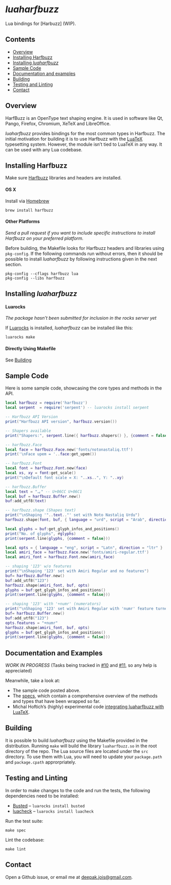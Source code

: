 # _luaharfbuzz_

Lua bindings for [Harbuzz] (WIP).

[Harfbuzz]:http://harfbuzz.org

## Contents

* [Overview](#overview)
* [Installing Harfbuzz](#installing-harfbuzz)
* [Installing _luaharfbuzz_](#installing-luaharfbuzz)
* [Sample Code](#sample-code)
* [Documentation and examples](#documentation-and-examples)
* [Building](#building)
* [Testing and Linting](#testing-and-linting)
* [Contact](#contact)

## Overview
HarfBuzz is an OpenType text shaping engine. It is used in software like Qt,
Pango, Firefox, Chromium, XeTeX and LibreOffice.

_luaharfbuzz_ provides bindings for the most common types in Harfbuzz. The
initial motivation for building it is to use Harfbuzz with the [LuaTeX]
typesetting system. However, the module isn’t tied to LuaTeX in any way. It
can be used with any Lua codebase.

[LuaTeX]:luatex.org

## Installing Harfbuzz

Make sure [Harfbuzz] libraries and headers are installed.

#### OS X

Install via [Homebrew](http://brew.sh/)

```
brew install harfbuzz
```

#### Other Platforms
_Send a pull request if you want to include specific instructions to install
Harfbuzz on your preferred platform._

Before building, the Makefile looks for Harfbuzz headers and libraries using `pkg-config`. If the following commands run without errors, then it should be possible to install _luaharfbuzz_ by following instructions given in the next section.

```
pkg-config --cflags harfbuzz lua
pkg-config --libs harfbuzz
```

## Installing _luaharfbuzz_

#### Luarocks
_The package hasn’t been submitted for inclusion in the rocks server yet_

If [Luarocks] is installed, _luaharfbuzz_ can be installed like this:

```
luarocks make
```

[Luarocks]: https://luarocks.org

#### Directly Using Makefile
See [Building](#building)

## Sample Code

Here is some sample code, showcasing the core types and methods in the API.

```lua
local harfbuzz = require('harfbuzz')
local serpent  = require('serpent') -- luarocks install serpent

-- Harfbuzz API Version
print("Harfbuzz API version", harfbuzz.version())

-- Shapers available
print("Shapers:", serpent.line({ harfbuzz.shapers() }, {comment = false}))

-- harfbuzz.Face
local face = harfbuzz.Face.new('fonts/notonastaliq.ttf')
print('\nFace upem = '..face:get_upem())

-- harfbuzz.Font
local font = harfbuzz.Font.new(face)
local xs, xy = font:get_scale()
print("\nDefault font scale = X: "..xs..", Y: "..xy)

-- harfbuzz.Buffer
local text = "یہ" -- U+06CC U+06C1
local buf = harfbuzz.Buffer.new()
buf:add_utf8(text)

-- harfbuzz.shape (Shapes text)
print("\nShaping '"..text.."' set with Noto Nastaliq Urdu")
harfbuzz.shape(font, buf, { language = "urd", script = "Arab", direction = "rtl" })

local glyphs = buf:get_glyph_infos_and_positions()
print("No. of glyphs", #glyphs)
print(serpent.line(glyphs, {comment = false}))

local opts = { language = "eng", script = "Latn", direction = "ltr" }
local amiri_face = harfbuzz.Face.new('fonts/amiri-regular.ttf')
local amiri_font = harfbuzz.Font.new(amiri_face)

-- shaping '123' w/o features
print("\nShaping '123' set with Amiri Regular and no features")
buf= harfbuzz.Buffer.new()
buf:add_utf8("123")
harfbuzz.shape(amiri_font, buf, opts)
glyphs = buf:get_glyph_infos_and_positions()
print(serpent.line(glyphs, {comment = false}))

-- shaping '123' with '+numr' (numerators)
print("\nShaping '123' set with Amiri Regular with 'numr' feature turned on")
buf= harfbuzz.Buffer.new()
buf:add_utf8("123")
opts.features = "+numr"
harfbuzz.shape(amiri_font, buf, opts)
glyphs = buf:get_glyph_infos_and_positions()
print(serpent.line(glyphs, {comment = false}))
```

## Documentation and Examples

_WORK IN PROGRESS_ (Tasks being tracked in [#10] and [#11], so any help is appreciated)

[#10]: https://github.com/deepakjois/luaharfbuzz/issues/10
[#11]: https://github.com/deepakjois/luaharfbuzz/issues/11

Meanwhile, take a look at:

* The sample code posted above.
* The [specs], which contain a comprehensive overview of the methods and types that have been wrapped so far.
* Michal Hoftich’s (highly) experimental code [integrating luaharfbuzz with LuaTeX][lua-harfbuzz-luatex].

[specs]:https://github.com/deepakjois/luaharfbuzz/tree/master/spec
[lua-harfbuzz-luatex]:https://github.com/michal-h21/luaharfbuzz-luatex-test

## Building
It is possible to build _luaharfbuzz_ using the Makefile provided in the distribution. Running `make` will build the library `luaharfbuzz.so` in the root directory of the repo. The Lua source files are located under the `src` directory. To use them with Lua, you will need to update your `package.path` and `package.cpath` approrpriately.

## Testing and Linting
In order to make changes to the code and run the tests, the following dependencies need to be installed:

* [Busted](http://olivinelabs.com/busted/) – `luarocks install busted`
* [luacheck](luacheck.readthedocs.org) – `luarocks install luacheck`

Run the test suite:
```
make spec
```

Lint the codebase:
```
make lint
```

## Contact
Open a Github issue, or email me at <deepak.jois@gmail.com>.
